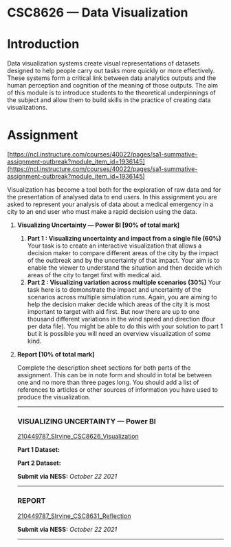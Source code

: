 # CSC8626 — Data Visualization

# Introduction

Data visualization systems create visual representations of datasets designed to help people carry out tasks more quickly or more effectively. These systems form a critical link between data analytics outputs and the human perception and cognition of the meaning of those outputs. The aim of this module is to introduce students to the theoretical underpinnings of the subject and allow them to build skills in the practice of creating data visualizations.

# Assignment

[https://ncl.instructure.com/courses/40022/pages/sa1-summative-assignment-outbreak?module_item_id=1936145](https://ncl.instructure.com/courses/40022/pages/sa1-summative-assignment-outbreak?module_item_id=1936145)

Visualization has become a tool both for the exploration of raw data and for the presentation of analysed data to end users. In this assignment you are asked to represent your analysis of data about a medical emergency in a city to an end user who must make a rapid decision using the data.

1. **Visualizing Uncertainty  — Power BI [90% of total mark]**
    1. **Part 1 : Visualizing uncertainty and impact from a single file (60%)**
    Your task is to create an interactive visualization that allows a decision maker to compare different areas of the city by the impact of the outbreak and by the uncertainty of that impact. Your aim is to enable the viewer to understand the situation and then decide which areas of the city to target first with medical aid.
    2. **Part 2 : Visualizing variation across multiple scenarios (30%)** 
    Your task here is to demonstrate the impact and uncertainty of the scenarios across multiple simulation runs. Again, you are aiming to help the decision maker decide which areas of the city it is most important to target with aid first. But now there are up to one thousand different variations in the wind speed and direction (four per data file). You might be able to do this with your solution to part 1 but it is possible you will need an overview visualization of some kind.
2. **Report [10% of total mark]**
    
    Complete the description sheet sections for both parts of the assignment. This can be in note form and should in total be between one and no more than three pages long. You should add a list of references to articles or other sources of information you have used to produce the visualization.
    
     
    
    ---
    
    ### VISUALIZING UNCERTAINTY — Power BI
    
    [210449787_SIrvine_CSC8626_Visualization](CSC8626%20%E2%80%94%20%20a5823/210449787_%20c1309.md)
    
    **Part 1 Dataset:**
    
    [](https://binocularity.s3.eu-central-1.wasabisys.com/Teaching/DV2020_01/SA1_summativeassignment/Datafile_014.csv)
    
    **Part 2 Dataset:**
    
    [](https://s3.eu-central-1.wasabisys.com/binocularity/Teaching/DV2020_01/SA1_summativeassignment/DV_CSC8626_Data_Wrangled.zip)
    
    **Submit via NESS:** *October 22 2021*
    
    ---
    
    ### REPORT
    
    [210449787_SIrvine_CSC8631_Reflection](CSC8626%20%E2%80%94%20%20a5823/210449787_%2043d0b.md)
    
    **Submit via NESS:** *October 22 2021*
    
    ---